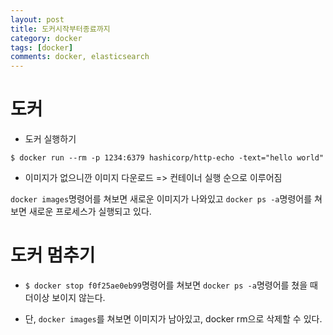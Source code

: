 ```yaml
---
layout: post
title: 도커시작부터종료까지
category: docker
tags: [docker]
comments: docker, elasticsearch
---
```


# 도커

- 도커 실행하기

```
$ docker run --rm -p 1234:6379 hashicorp/http-echo -text="hello world"
```

- 이미지가 없으니깐 이미지 다운로드 => 컨테이너 실행 순으로 이루어짐

`docker images`명령어를 쳐보면 새로운 이미지가 나와있고 `docker ps -a`명령어를 쳐보면 새로운 프로세스가 실행되고 있다.

# 도커 멈추기

- `$ docker stop f0f25ae0eb99`명령어를 쳐보면 `docker ps -a`명령어를 쳤을 때 더이상 보이지 않는다.

- 단, `docker images`를 쳐보면 이미지가 남아있고, docker rm으로 삭제할 수 있다.
